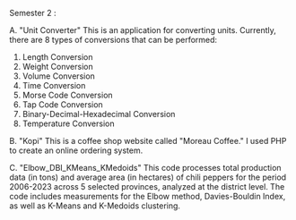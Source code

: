 Semester 2 :

A. "Unit Converter"
This is an application for converting units. Currently, there are 8 types of conversions that can be performed:

1. Length Conversion
2. Weight Conversion
3. Volume Conversion
4. Time Conversion
5. Morse Code Conversion
6. Tap Code Conversion
7. Binary-Decimal-Hexadecimal Conversion
8. Temperature Conversion

B. "Kopi"
This is a coffee shop website called "Moreau Coffee." I used PHP to create an online ordering system.

C. "Elbow_DBI_KMeans_KMedoids"
This code processes total production data (in tons) and average area (in hectares) of chili peppers for the period 2006-2023 across 5 selected provinces, analyzed at the district level.
The code includes measurements for the Elbow method, Davies-Bouldin Index, as well as K-Means and K-Medoids clustering.
